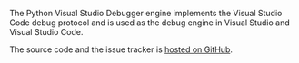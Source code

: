 The Python Visual Studio Debugger engine implements the Visual Studio Code debug protocol and is used as the debug engine in Visual Studio and Visual Studio Code.

The source code and the issue tracker is [hosted on GitHub](https://github.com/Microsoft/ptvsd/).
